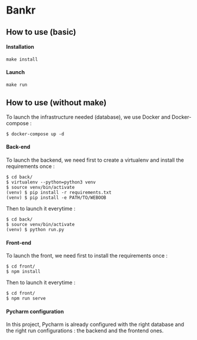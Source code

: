 # Bankr

## How to use (basic)

#### Installation

`make install`

#### Launch

`make run`

## How to use (without make)

To launch the infrastructure needed (database), we use Docker and Docker-compose :

```
$ docker-compose up -d
```

#### Back-end

To launch the backend, we need first to create a virtualenv and install the requirements once :

```
$ cd back/
$ virtualenv --python=python3 venv
$ source venv/bin/activate
(venv) $ pip install -r requirements.txt
(venv) $ pip install -e PATH/TO/WEBOOB
```

Then to launch it everytime :

```
$ cd back/
$ source venv/bin/activate
(venv) $ python run.py
```

#### Front-end

To launch the front, we need first to install the requirements once :

```
$ cd front/
$ npm install
```

Then to launch it everytime :

```
$ cd front/
$ npm run serve
```

#### Pycharm configuration

In this project, Pycharm is already configured with the right database and the right run configurations : the backend and
the frontend ones.
